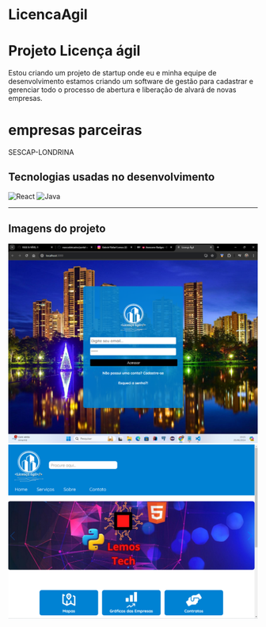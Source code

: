 # LicencaAgil

<h1>Projeto Licença ágil</h1>
<p>Estou criando um projeto de startup onde eu e minha equipe de desenvolvimento estamos criando um software de gestão para cadastrar e gerenciar todo o processo de abertura e liberação de alvará de novas empresas.</p>
<h1>empresas parceiras</h1>
<p>SESCAP-LONDRINA </p>
<h2>Tecnologias usadas no desenvolvimento</h2>
<img src="https://img.shields.io/badge/React-20232A?style=for-the-badge&logo=react&logoColor=61DAFB" alt="React">
<img src="https://img.shields.io/badge/Java-ED8B00?style=for-the-badge&logo=openjdk&logoColor=white" alt="Java">
<hr>

<h2>Imagens do projeto</h2>
<img src="/Captura de tela 2024-06-25 152115.png" alt="Menu do software">
<img src="/home.png" alt="home_licença-ágil">
